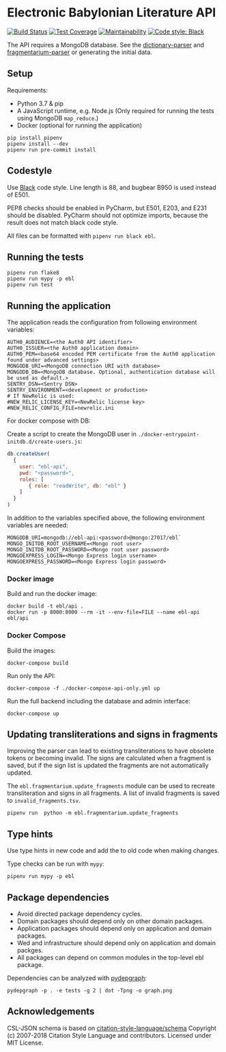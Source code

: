 # Electronic Babylonian Literature API

[![Build Status](https://travis-ci.com/ElectronicBabylonianLiterature/ebl-api.svg?branch=master)](https://travis-ci.com/ElectronicBabylonianLiterature/ebl-api)
[![Test Coverage](https://api.codeclimate.com/v1/badges/63fd8d8e40b2066cb42b/test_coverage)](https://codeclimate.com/github/ElectronicBabylonianLiterature/ebl-api/test_coverage)
[![Maintainability](https://api.codeclimate.com/v1/badges/63fd8d8e40b2066cb42b/maintainability)](https://codeclimate.com/github/ElectronicBabylonianLiterature/ebl-api/maintainability)
[![Code style: Black](https://img.shields.io/badge/codestyle-black-black)](https://black.readthedocs.io/en/stable/)

The API requires a MongoDB database. See the 
[dictionary-parser](https://github.com/ElectronicBabylonianLiterature/dictionary-parser)
and
[fragmentarium-parser](https://github.com/ElectronicBabylonianLiterature/fragmentarium-parser) 
or generating the initial data.

## Setup

Requirements:

- Python 3.7 & pip
- A JavaScript runtime, e.g. Node.js (Only required for running the tests using
MongoDB `map_reduce`.)
- Docker (optional for running the application)

```shell script
pip install pipenv
pipenv install --dev
pipenv run pre-commit install
```

## Codestyle

Use [Black](https://black.readthedocs.io/en/stable/) code style. Line
length is 88, and bugbear B950 is used instead of E501. 

PEP8 checks should be enabled in PyCharm, but E501, E203, and E231 should be 
disabled. PyCharm should not optimize imports, because the result does not match
black code style.

All files can be formatted with `pipenv run black ebl`.

## Running the tests

```shell script
pipenv run flake8
pipenv run mypy -p ebl
pipenv run test
```

## Running the application

The application reads the configuration from following environment variables:
 
 ```dotenv
AUTH0_AUDIENCE=<the Auth0 API identifier>
AUTH0_ISSUER=<the Auth0 application domain>
AUTH0_PEM=<base64 encoded PEM certificate from the Auth0 application found under advanced settings>
MONGODB_URI=<MongoDB connection URI with database>
MONGODB_DB=<MongoDB database. Optional, authentication database will be used as default.>
SENTRY_DSN=<Sentry DSN>
SENTRY_ENVIRONMENT=<development or production>
# If NewRelic is used:
#NEW_RELIC_LICENSE_KEY=<NewRelic license key>
#NEW_RELIC_CONFIG_FILE=newrelic.ini
```

For docker compose with DB:

Create a script to create the MongoDB user in
`./docker-entrypoint-initdb.d/create-users.js`:

```javascript
db.createUser(
  {
    user: "ebl-api",
    pwd: "<password>",
    roles: [
       { role: "readWrite", db: "ebl" }
    ]
  }
)
```

In addition to the variables specified above, the following environment 
variables are needed:

```dotenv
MONGODB_URI=mongodb://ebl-api:<password>@mongo:27017/ebl`
MONGO_INITDB_ROOT_USERNAME=<Mongo root user>
MONGO_INITDB_ROOT_PASSWORD=<Mongo root user password>
MONGOEXPRESS_LOGIN=<Mongo Express login username>
MONGOEXPRESS_PASSWORD=<Mongo Express login password>
```

### Docker image

Build and run the docker image:

```shell script
docker build -t ebl/api . 
docker run -p 8000:8000 --rm -it --env-file=FILE --name ebl-api ebl/api
```

### Docker Compose

Build the images:

```shell script
docker-compose build
```

Run only the API:
```shell script
docker-compose -f ./docker-compose-api-only.yml up
``` 

Run the full backend including the database and admin interface:

```shell script
docker-compose up
```

## Updating transliterations and signs in fragments

Improving the parser can lead to existing transliterations to have obsolete
tokens or becoming invalid. The signs are calculated when a fragment is saved,
but if the sign list is updated the fragments are not automatically updated.

The `ebl.fragmentarium.update_fragments` module can be used to recreate
transliteration and signs in all fragments. A list of invalid fragments is
saved to `invalid_fragments.tsv`.

```shell script
pipenv run  python -m ebl.fragmentarium.update_fragments
```

## Type hints

Use type hints in new code and add the to old code when making changes.

Type checks can be run with `mypy`:

```shell script
pipenv run mypy -p ebl
```

## Package dependencies

- Avoid directed package dependency cycles.
- Domain packages should depend only on other domain packages.
- Application packages should depend only on application and domain packages.
- Wed and infrastructure should depend only on application and domain packges.
- All packages can depend on common modules in the top-level ebl package.

Dependencies can be analyzed with
[pydepgraph](https://github.com/stefano-maggiolo/pydepgraph):

```shell script
pydepgraph -p . -e tests -g 2 | dot -Tpng -o graph.png
```

## Acknowledgements

CSL-JSON schema is based on
[citation-style-language/schema](https://github.com/citation-style-language/schema)
Copyright (c) 2007-2018 Citation Style Language and contributors.
Licensed under MIT License.

